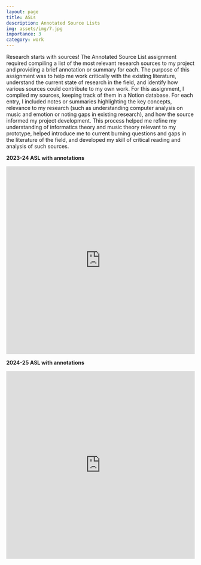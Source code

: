 ```yaml
---
layout: page
title: ASLs
description: Annotated Source Lists
img: assets/img/7.jpg
importance: 3
category: work
---
```


Research starts with sources! The Annotated Source List assignment required compiling a list of the most relevant research sources to my project and providing a brief annotation or summary for each. The purpose of this assignment was to help me work critically with the existing literature, understand the current state of research in the field, and identify how various sources could contribute to my own work. For this assignment, I compiled my sources, keeping track of them in a Notion database. For each entry, I included notes or summaries highlighting the key concepts, relevance to my research (such as understanding computer analysis on music and emotion or noting gaps in existing research), and how the source informed my project development. This process helped me refine my understanding of informatics theory and music theory relevant to my prototype, helped introduce me to current burning questions and gaps in the literature of the field, and developed my skill of critical reading and analysis of such sources.

<!-- #    - [ASL 2023-24](https://docs.google.com/document/d/1pXUJs_0E9JOI80DilXc7_i1gmeT7NH1PiDAk9LEpBRI/edit?tab=t.0) annotations
#    - [ASL 2024-25](https://docs.google.com/document/d/1F_QdUhzFkLCtOY_QLBdErqtHnCDZshlk9sFrr6zHR1E/edit?tab=t.0) (2024-25) -->


**2023-24 ASL with annotations**
<iframe src="https://advikmrai.github.io/ir-portfolio/assets/pdf/2024ASL.pdf" width="100%" height="500px" style="border:none;"> 2023-24 ASL with annotations</iframe> 


**2024-25 ASL with annotations**
<iframe src="https://advikmrai.github.io/ir-portfolio/assets/pdf/2025ASL.pdf" width="100%" height="500px" style="border:none;"> 2024-25 ASL (condensed) </iframe>